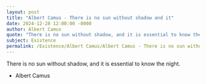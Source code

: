 ```yaml
---
layout: post
title: "Albert Camus - There is no sun without shadow and it"
date: 2024-12-28 12:00:00 -0000
author: Albert Camus
quote: "There is no sun without shadow, and it is essential to know the night."
subject: Existence
permalink: /Existence/Albert Camus/Albert Camus - There is no sun without shadow and it
---
```


There is no sun without shadow, and it is essential to know the night.

- Albert Camus
